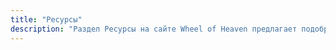 ```yaml
---
title: "Ресурсы"
description: "Раздел Ресурсы на сайте Wheel of Heaven предлагает подобранную подборку материалов для углубления понимания его основных тем. В него входит разнообразие ресурсов, таких как книги, статьи и мультимедийный контент, каждый из которых тщательно выбран, чтобы предоставить более глубокое понимание тем, изучаемых на сайте. Этот раздел создан для поддержки дальнейших исследований и обучения для тех, кого заинтересовала исследование сайтом космических связей и происхождения человечества."
---
```

